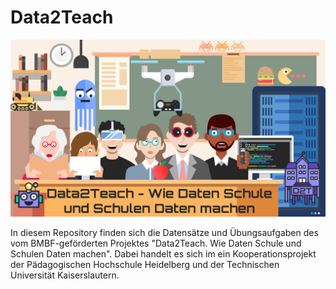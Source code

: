 # Data2Teach

![](/D2T.png)

In diesem Repository finden sich die Datensätze und Übungsaufgaben des vom BMBF-geförderten Projektes "Data2Teach. Wie Daten Schule und Schulen Daten machen". Dabei handelt es sich im ein Kooperationsprojekt der Pädagogischen Hochschule Heidelberg und der Technischen Universität Kaiserslautern.


